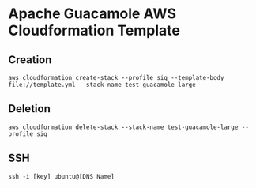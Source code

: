 # Apache Guacamole AWS Cloudformation Template

## Creation

`aws cloudformation create-stack --profile siq --template-body file://template.yml --stack-name test-guacamole-large`

## Deletion

`aws cloudformation delete-stack --stack-name test-guacamole-large --profile siq`

## SSH

`ssh -i [key] ubuntu@[DNS Name]`
